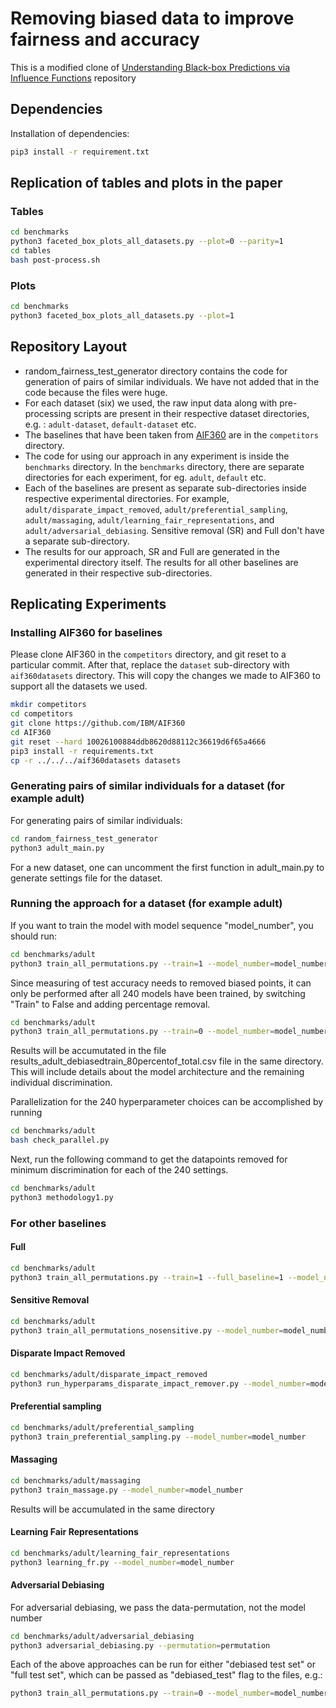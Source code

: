 # Removing biased data to improve fairness and accuracy

This is a modified clone of [Understanding Black-box Predictions via Influence Functions](https://github.com/kohpangwei/influence-release) repository

## Dependencies

Installation of dependencies:
```bash
pip3 install -r requirement.txt
```

## Replication of tables and plots in the paper

### Tables

```bash
cd benchmarks
python3 faceted_box_plots_all_datasets.py --plot=0 --parity=1
cd tables
bash post-process.sh
```

### Plots

```bash
cd benchmarks
python3 faceted_box_plots_all_datasets.py --plot=1
```

## Repository Layout

- random_fairness_test_generator directory contains the code for generation of pairs of similar individuals. We have not added that in the code because the files were huge.
- For each dataset (six) we used, the raw input data along with pre-processing scripts are present in their respective dataset directories, e.g. : `adult-dataset`, `default-dataset` etc.
- The baselines that have been taken from [AIF360](https://github.com/IBM/AIF360) are in the `competitors` directory.
- The code for using our approach in any experiment is inside the `benchmarks` directory. In the `benchmarks` directory, there are separate directories for each experiment, for eg. `adult`, `default` etc.
- Each of the baselines are present as separate sub-directories inside respective experimental directories. For example, `adult/disparate_impact_removed`, `adult/preferential_sampling`, `adult/massaging`, `adult/learning_fair_representations`, and `adult/adversarial_debiasing`. Sensitive removal (SR) and Full don't have a separate sub-directory.
- The results for our approach, SR and Full are generated in the experimental directory itself. The results for all other baselines are generated in their respective sub-directories.

## Replicating Experiments

### Installing AIF360 for baselines

Please clone AIF360 in the `competitors` directory, and git reset to a particular commit. After that, replace the `dataset` sub-directory with `aif360datasets` directory. This will copy the changes we made to AIF360 to support all the datasets we used.

```bash
mkdir competitors
cd competitors
git clone https://github.com/IBM/AIF360
cd AIF360
git reset --hard 10026100884ddb8620d88112c36619d6f65a4666
pip3 install -r requirements.txt
cp -r ../../../aif360datasets datasets
```

### Generating pairs of similar individuals for a dataset (for example adult)

For generating pairs of similar individuals:

```bash
cd random_fairness_test_generator
python3 adult_main.py
```

For a new dataset, one can uncomment the first function in adult_main.py to generate settings file for the dataset.

### Running the approach for a dataset (for example adult)

If you want to train the model with model sequence "model_number", you should run:

```bash
cd benchmarks/adult
python3 train_all_permutations.py --train=1 --model_number=model_number
```

Since measuring of test accuracy needs to removed biased points, it can only be performed after all 240 models have been trained, by switching "Train" to False and adding percentage removal.

```bash
cd benchmarks/adult
python3 train_all_permutations.py --train=0 --model_number=model_number --percentage_removal=x
```

Results will be accumutated in the file results_adult_debiasedtrain_80percentof_total.csv file in the same directory. This will include details about the model architecture and the remaining individual discrimination. 

Parallelization for the 240 hyperparameter choices can be accomplished by running

```bash
cd benchmarks/adult
bash check_parallel.py
```

Next, run the following command to get the datapoints removed for minimum discrimination for each of the 240 settings.

```bash
cd benchmarks/adult
python3 methodology1.py
```

### For other baselines

#### Full

```bash
cd benchmarks/adult
python3 train_all_permutations.py --train=1 --full_baseline=1 --model_number=model_number
```

#### Sensitive Removal

```bash
cd benchmarks/adult
python3 train_all_permutations_nosensitive.py --model_number=model_number
```

#### Disparate Impact Removed

```bash
cd benchmarks/adult/disparate_impact_removed
python3 run_hyperparams_disparate_impact_remover.py --model_number=model_number
```

#### Preferential sampling

```bash
cd benchmarks/adult/preferential_sampling
python3 train_preferential_sampling.py --model_number=model_number
```

#### Massaging

```bash
cd benchmarks/adult/massaging
python3 train_massage.py --model_number=model_number
```

Results will be accumulated in the same directory

#### Learning Fair Representations

```bash
cd benchmarks/adult/learning_fair_representations
python3 learning_fr.py --model_number=model_number
```

#### Adversarial Debiasing

For adversarial debiasing, we pass the data-permutation, not the model number

```bash
cd benchmarks/adult/adversarial_debiasing
python3 adversarial_debiasing.py --permutation=permutation
```

Each of the above approaches can be run for either "debiased test set" or "full test set", which can be passed as "debiased_test" flag to the files, e.g.:

```bash
python3 train_all_permutations.py --train=0 --model_number=model_number --percentage_removal=x --debiased_test=0
```
